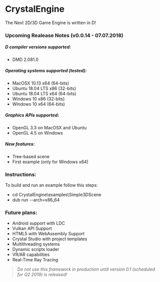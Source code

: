 # CrystalEngine
The Next 2D/3D Game Engine is written in D!

### Upcoming Realease Notes (v0.0.14 - 07.07.2018)

##### D compiler versions supported:
* DMD 2.081.0

##### Operating systems supported (tested):
* MacOSX 10.13 x64 (64-bits)
* Ubuntu 18.04 LTS x86 (32-bits)
* Ubuntu 18.04 LTS x64 (64-bits)
* Windows 10 x86 (32-bits)
* Windows 10 x64 (64-bits)

##### Graphics APIs supported:
* OpenGL 3.3 on MacOSX and Ubuntu
* OpenGL 4.5 on Windows

##### New features:
* Tree-based scene
* First example (only for Windows x64)

### Instructions:
To build and run an example follow this steps:
* cd CrystalEngine\examples\Simple3DScene
* dub run --arch=x86_64

### Future plans:
* Android support with LDC
* Vulkan API Support
* HTML5 with WebAssembly Support
* Crystal Studio with project templates
* Multithreading systems
* Dynamic scripts loader
* VR/AR capabilities
* Real-Time Ray Tracing

> *Do not use this framework in production until version 0.1 (scheduled for Q2 2019) is released!*
